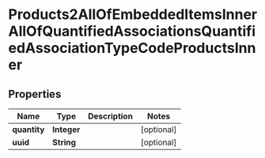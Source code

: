 

# Products2AllOfEmbeddedItemsInnerAllOfQuantifiedAssociationsQuantifiedAssociationTypeCodeProductsInner


## Properties

| Name | Type | Description | Notes |
|------------ | ------------- | ------------- | -------------|
|**quantity** | **Integer** |  |  [optional] |
|**uuid** | **String** |  |  [optional] |



